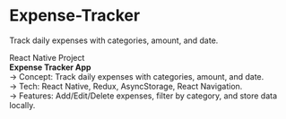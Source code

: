 # Expense-Tracker
Track daily expenses with categories, amount, and date.

React Native Project
<br>
<b> Expense Tracker App </b>
<br>
-> Concept: Track daily expenses with categories, amount, and date.
<br>
-> Tech: React Native, Redux, AsyncStorage, React Navigation.
<br>
-> Features: Add/Edit/Delete expenses, filter by category, and store data locally.
